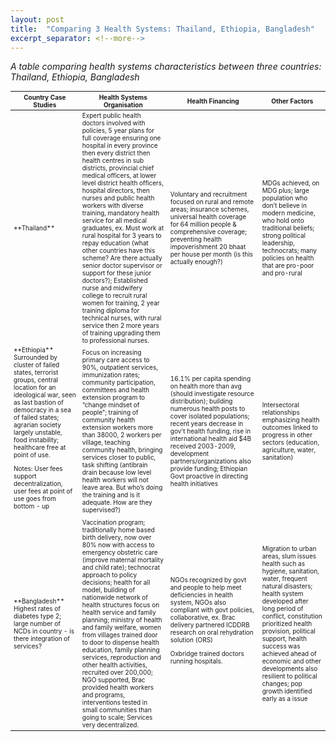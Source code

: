 ```yaml
---
layout: post
title:  "Comparing 3 Health Systems: Thailand, Ethiopia, Bangladesh"
excerpt_separator: <!--more-->
---
```


<i>A table comparing health systems characteristics between three countries: Thailand, Ethiopia, Bangladesh </i><!--more-->
<table style="font-size:10px">
<thead>

<tr>
<th>Country Case Studies</th>
<th>Health Systems Organisation</th>
<th>Health Financing</th>
<th>Other Factors</th>
</tr>

</thead>

<tbody>

<tr>

<td markdown="span">**Thailand**
</td>

<td markdown="span">Expert public health doctors involved with policies, 5 year plans for full coverage ensuring one hospital in every province then every district then health centres in sub districts, provincial chief medical officers, at lower level district health officers, hospital directors, then nurses and public health workers with diverse training, mandatory health service for all medical graduates, ex. Must work at rural hospital for 3 years to repay education (what other countries have this scheme? Are there actually senior doctor supervisor or support for these junior doctors?); Established nurse and midwifery college to recruit rural women for training, 2 year training diploma for technical nurses, with rural service then 2 more years of training upgrading them to professional nurses.
</td>

<td markdown="span">Voluntary and recruitment focused on rural and remote areas; insurance schemes, universal health coverage for 64 million people & comprehensive coverage; preventing health impoverishment
20 bhaat per house per month (is this actually enough?)
</td>

<td markdown="span">MDGs achieved, on MDG plus; large population who don’t believe in modern medicine, who hold onto traditional beliefs; strong political leadership, technocrats; many policies on health that are pro-poor and pro-rural
</td>

</tr>

<tr>
<td markdown="span">**Ethiopia**
<br>Surrounded by cluster of failed states, terrorist groups, central location for an ideological war, seen as last bastion of democracy in a sea of failed states; agrarian society largely unstable, food instability; healthcare free at point of use.

Notes:
User fees support decentralization, user fees at point of use goes from bottom - up</td>
<td markdown="span">Focus on increasing primary care access to 90%, outpatient services, immunization rates; community participation, committees and health extension program to “change mindset of people”; training of community health extension workers more than 38000, 2 workers per village, teaching community health, bringing services closer to public, task shifting (antibrain drain because low level health workers will not leave area. But who’s doing the training and is it adequate. How are they supervised?)
</td>
<td markdown="span">16.1% per capita spending on health more than avg (should investigate resource distribution); building numerous health posts to cover isolated populations; recent years decrease in gov't health funding, rise in international health aid $4B received 2003-2009, development partners/organizations also provide funding; Ethiopian Govt proactive in directing health initiatives</td>
<td markdown="span">Intersectoral relationships emphasizing health outcomes linked to progress in other sectors (education, agriculture, water, sanitation) </td>
</tr>
<tr>
<td markdown="span">**Bangladesh** <br>Highest rates of diabetes type 2; large number of NCDs in country - is there integration of services?
</td>
<td markdown="span">Vaccination program; traditionally home based birth delivery, now over 80% now with access to emergency obstetric care (improve maternal mortality and child rate); technocrat approach to policy decisions; health for all model, building of nationwide network of health structures focus on health service and family planning; ministry of health and family welfare, women from villages trained door to door to dispense health education, family planning services, reproduction and other health activities, recruited over 200,000; NGO supported, Brac provided health workers and programs, interventions tested in small communities than going to scale; Services very decentralized. </td>
<td markdown="span">NGOs recognized by govt and people to help meet deficiencies in health system, NGOs also compliant with govt policies, collaborative, ex. Brac delivery partnered ICDDRB research on oral rehydration solution (ORS)

Oxbridge trained doctors running hospitals.

</td>
<td markdown="span">Migration to urban areas, slum issues health such as hygiene, sanitation, water, frequent natural disasters; health system developed after long period of conflict, constitution prioritized health provision, political support, health success was achieved ahead of economic and other developments also resilient to political changes; pop growth identified early as a issue</td>
</tr>
</tbody>
</table>
